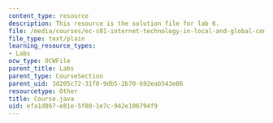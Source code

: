 ```yaml
---
content_type: resource
description: This resource is the solution file for lab 6.
file: /media/courses/ec-s01-internet-technology-in-local-and-global-communities-spring-2005-summer-2005/efa1d867e81e5f801e7c942e106794f9_Course.java
file_type: text/plain
learning_resource_types:
- Labs
ocw_type: OCWFile
parent_title: Labs
parent_type: CourseSection
parent_uid: 3d205c72-31f8-9db5-2b70-692eab543e86
resourcetype: Other
title: Course.java
uid: efa1d867-e81e-5f80-1e7c-942e106794f9
---
```

